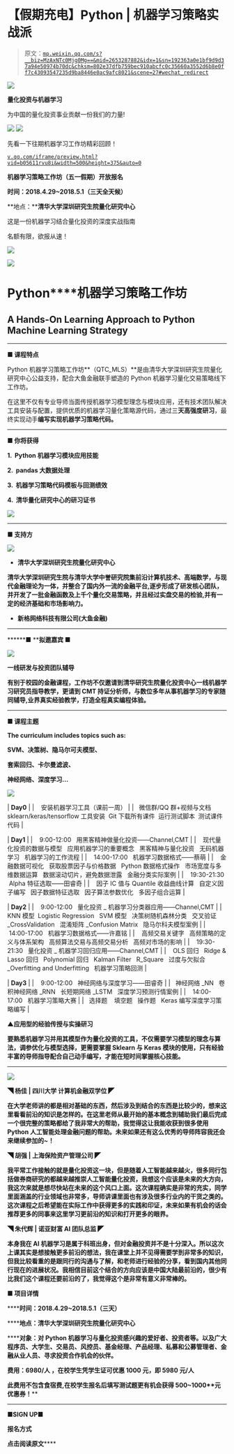 # 【假期充电】Python | 机器学习策略实战派

> 原文：[`mp.weixin.qq.com/s?__biz=MzAxNTc0Mjg0Mg==&mid=2653287882&idx=1&sn=192363a0e1bf9d9d37a94e50974b70dc&chksm=802e37dfb759bec910abcfc0c35660a3552d6b8e0ff7c43093547235d9ba8446e0ac9afc8021&scene=27#wechat_redirect`](http://mp.weixin.qq.com/s?__biz=MzAxNTc0Mjg0Mg==&mid=2653287882&idx=1&sn=192363a0e1bf9d9d37a94e50974b70dc&chksm=802e37dfb759bec910abcfc0c35660a3552d6b8e0ff7c43093547235d9ba8446e0ac9afc8021&scene=27#wechat_redirect)

![](img/0c3ddf05156b60d71602451bec763375.png)

**量化投资与机器学习**

为中国的量化投资事业贡献一份我们的力量!

![](img/a8465e65bf54c375c9f3fba202bb9d86.png) ![](img/70f852b412b4ec40489fcd4c5d400e14.png)

先看一下往期机器学习工作坊精彩回顾！

 [`v.qq.com/iframe/preview.html?vid=b05611rvu8i&width=500&height=375&auto=0`](https://v.qq.com/iframe/preview.html?vid=b05611rvu8i&width=500&height=375&auto=0) 

**机器学习策略工作坊（五一假期）开放报名**

**时间：****2018.4.29~2018.5.1（三天全天候****）**

**地点：****清华大学深圳研究生院量化研究中心**

这是一份机器学习结合量化投资的深度实战指南

名额有限，欲报从速！

![](img/6979fcb32a1c195d0595d5b9db38614d.png)

![](img/01bed7309aaeb9d413bce852abf88628.png)

# **Python****机器学习策略工作坊**

## A Hands-On Learning Approach to Python Machine Learning Strategy

* * *

**■ 课程特点**

Python 机器学习策略工作坊**（QTC_MLS）**是由清华大学深圳研究生院量化研究中心公益支持，配合大鱼金融联手塑造的 Python 机器学习量化交易策略线下工作坊。

在这里不仅有专业导师当面传授机器学习模型理念与模块应用，还有技术团队解决工具安装与配置，提供优质的机器学习量化策略源代码，通过三**天高强度研习**，最终实现动手**编写实现机器学习策略代码。**

* * *

**■ 你将获得**

**1\.  Python 机器学习模块应用技能**

**2\.  pandas 大数据处理**

**3\.  机器学习策略代码模板与回测绩效**

**4\.  清华量化研究中心的研习证书**

**![](img/dd64acd2813b96b1a53b34d1f3b930d4.png)**

* * *

****■ 支持方****

****![](img/b07dbae888125ee05e8e1fe73099d4a4.png)****

*   ******清华大学深圳研究生院量化研究中心******

****清华大学深圳研究生院与清华大学中誉研究院集前沿计算机技术、高端数学，与现代金融理论为一体，并整合了国内外一流的金融平台,逐步形成了研发核心团队，并开发了一批金融函数及上千个量化交易策略，并且经过实盘交易的检验,并有一定的经济基础和市场影响力。****

*   ******新格网络科技有限公司(大鱼金融)******

* * *

******■ ****拟邀嘉宾 ****■******

****![](img/65898e4e315e3a12bff00d9329090967.png)****

******一线研发与投资团队辅导******

****有别于校园的金融课程，工作坊不仅邀请到清华研究生院量化投资中心一线机器学习研究员指导教学，更请到 CMT 持证分析师，与数位多年从事机器学习的专家随同辅导,业界真实经验教学，打造全程真实编程体验。****

* * *

******■ 课程主题******

****The curriculum includes topics such as:****

******SVM、决策树、隐马尔可夫模型、******

******套索回归、卡尔曼滤波、******

******神经网络、深度学习…******

****![](img/665caa4e8812c0773746d83a596c78c6.png)****

| **Day0**   |
|    安装机器学习工具（课前一周） |
|   微信群/QQ 群+视频与文档  sklearn/keras/tensorflow 工具安装  Git 下载所有课件  运行测试脚本  测试课件代码 |

| **Day1**   |
|    9:00-12:00   用黑客精神做量化投资——Channel,CMT |
|    现代量化投资的数据与模型   应用机器学习的重要概念   黑客精神与量化投资   无码机器学习   机器学习的工作流程 |
|    14:00-17:00   机器学习数据格式——蔡萌 |
|    金融数据可视化   获取股票因子与价格数据   Python 数据格式操作   市场宽度与多维数据运算   数据滚动切片，避免数据泄露   金融分类实际案例 |
|    19:30-21:30   Alpha 特征选取——田睿奇 |
|    因子 IC 值与 Quantile 收益曲线计算   自定义因子编写   因子数据特征选取   因子算法参数优化   多因子组合运算 |

| **Day2**   |
|    9:00-12:00   量化投资 _ 机器学习分类器应用——Channel,CMT |
|   KNN 模型  Logistic Regression   SVM 模型   决策树随机森林分类   交叉验证 _CrossValidation   混淆矩阵 _Confusion Matrix   隐马尔科夫模型案例 |
|    14:00-17:00   机器学习数据格式——许嘉铭 |
|    高频交易关键字   高频策略的定义与体系架构   高频算法交易与高频交易分析   高频对市场的影响 |
|    19:30-21:30   量化投资 _ 机器学习回归应用——Channel,CMT |
|    OLS 回归   Ridge & Lasso 回归   Polynomial 回归   Kalman Filter   R_Square   过度与欠拟合 _Overfitting and Underfitting   机器学习策略回测 |

| **Day3**   |
|    9:00-12:00   神经网络与深度学习——田睿奇 |
|   神经网络 _NN   卷积神经网络 _RNN   长短期网络 _LSTM   深度学习预测行情案例 |
|    14:00-17:00   机器学习策略大赛 |
|   选择题    填空题   操作题   Keras 编写深度学习策略编写 |

******▲应用型的经验传授与实操研习****** 

****要熟悉机器学习并用其模型作为量化投资的工具，不仅需要学习模型的理念与算法，调参优化与模型选择，更需要掌握 Sklearn 与 Keras 模块的使用，只有经验丰富的导师指导配合自己动手编写，才能在短时间掌握核心技能。****

* * *

****![](img/42a84cf87cede9a6b7018d7272b32fae.png)****

****◥ **杨佳 | 四川大学 计算机金融双学位** ◤****

****在大学老师讲的都是相对基础的东西，然后涉及到结合的东西是比较少的，想来这里看看前沿的知识是怎样的。在这里老师从最开始的基本概念到辅助我们最后完成一个很完整的策略都给了我非常大的帮助，我觉得这让我能收获到很多使用 Python 人工智能处理金融问题的帮助。未来如果还有这么优秀的导师阵容我还会来继续参加的~！**** 

****◥ **胡强 | 上海保险资产管理公司** ◤****

****我平常工作接触的就是量化投资这一块，但是随着人工智能越来越火，很多同行包括做券商研究的都越来越推崇人工智能量化投资，我想这个应该是未来的大方向，我这次来就是想尽快站在未来的这个风口上面。这次课程确实是非常的充实，同学里面涵盖的行业领域也非常多，导师讲课里面也有涉及很多行业内的干货之类的。这次课程之后希望能在实际工作中获得更多的实践和印证，未来如果有机会的话会推荐更多的同事来这里学习更前沿的知识和打开更多的眼界。**** 

****◥ **朱代辉 | 诺亚财富 AI 团队总监** ◤****

****本身我在 AI 机器学习是属于科班出身，但对金融投资并不是十分深入。所以这次上课其实是想接触更多前沿的想法，我在课堂上并不见得需要学到非常多的知识，但我比较看重的是跟同行的沟通与了解，和老师进行经验的分享，看到国内其他同行现在的进展状况。我相信目前这个结合的方向应该是中国大陆最前沿的，很少有比我们这个课程还要前沿的了，我觉得这个是非常有意义非常棒的。****

******■ 项目详情****** 

******时间：****2018.4.29~2018.5.1（三天）******

******地点：****清华大学深圳研究生院量化研究中心******

******对象：**对 Python 机器学习与量化投资感兴趣的爱好者、投资者等。以及广大程序员、大学生、交易员、风控员、基金经理、产品经理、私募和公募管理者、金融从业人员、寻求投资合作机会的伙伴。****

******费用：****6980/人**** ，在校学生凭学生证可优惠 1000 元，即 5980 元/人******

****此费用不包含食宿费,在校学生报名后填写测试题更有机会获得** 500~1000**元优惠券！****

* * *

******■****SIGN UP****■******

******报名方式******

******点击****阅读原文******